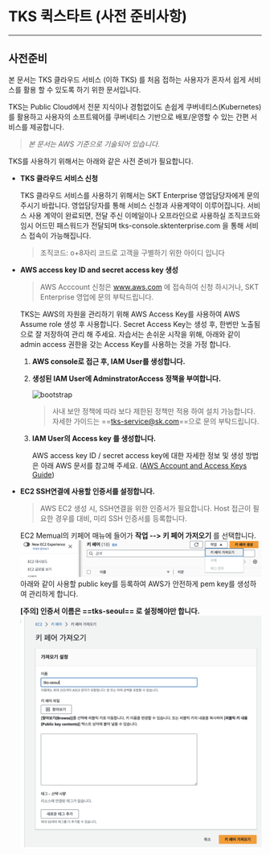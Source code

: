 # TKS 퀵스타트 (사전 준비사항)
---
## **사전준비** 
본 문서는 TKS 클라우드 서비스 (이하 TKS) 를 처음 접하는 사용자가 혼자서 쉽게 서비스를 활용 할 수 있도록 하기 위한 문서입니다. 

TKS는 Public Cloud에서 전문 지식이나 경험없이도 손쉽게 쿠버네티스(Kubernetes)를 활용하고 사용자의 소프트웨어를 쿠버네티스 기반으로 배포/운영할 수 있는 간편 서비스를 제공합니다.
> *본 문서는 AWS 기준으로 기술되어 있습니다.*

TKS를 사용하기 위해서는 아래와 같은 사전 준비가 필요합니다.

- **TKS 클라우드 서비스 신청**

     TKS 클라우드 서비스를 사용하기 위해서는 SKT Enterprise 영업담당자에게 문의 주시기 바랍니다. 영업담당자를 통해 서비스 신청과 사용계약이 이루어집니다.
     서비스 사용 계약이 완료되면, 전달 주신 이메일이나 오프라인으로 사용하실 조직코드와 임시 어드민 패스워드가 전달되며 tks-console.sktenterprise.com 을 통해 서비스 접속이 가능해집니다.
     > 조직코드: o+8자리 코드로 고객을 구별하기 위한 아이디 입니다
      
   
- **AWS access key ID and secret access key 생성**
  > AWS Acccount 신청은 www.aws.com 에 접속하여 신청 하시거나, SKT Enterprise 영업에 문의 부탁드립니다.

    TKS는 AWS의 자원을 관리하기 위해 AWS Access Key를 사용하여 AWS Assume role 생성 후 사용합니다.
    Secret Access Key는 생성 후, 한번만 노출됨으로 잘 저장하여 관리 해 주세요.
    자습서는 손쉬운 시작을 위해, 아래와 같이 admin access 권한을 갖는 Access Key를 사용하는 것을 가정 합니다. 
       
    1. **AWS console로 접근 후, IAM User를 생성합니다.**

    2. **생성된 IAM User에 AdminstratorAccess 정책을 부여합니다.**

        ![bootstrap](../assets/images/aws-policy-admin.png)
        > 사내 보안 정책에 따라 보다 제한된 정책만 적용 하여 설치 가능합니다. 자세한 가이드는 ==tks-service@sk.com==으로 문의 부탁드립니다.
    
    3. **IAM User의 Access key 를 생성합니다.**

       AWS access key ID / secret access key에 대한 자세한 정보 및 생성 방법은 아래 AWS 문서를 참고해 주세요. ([AWS Account and Access Keys Guide](https://docs.aws.amazon.com/powershell/latest/userguide/pstools-appendix-sign-up.html))


- **EC2 SSH연결에 사용할 인증서를 설정합니다.**

    > AWS EC2 생성 시, SSH연결을 위한 인증서가 필요합니다. Host 접근이 필요한 경우를 대비, 미리 SSH 인증서를 등록합니다.   

    
    EC2 Memual의 키페어 매뉴에 들어가 **작업 --> 키 페어 가저오기** 를 선택합니다.
    ![bootstrap](../assets/images/aws-keypair-menu.png)
    아래와 같이 사용할 public key를 등록하여 AWS가 안전하게 pem key를 생성하여 관리하게 합니다.

    **[주의] 인증서 이름은 ==tks-seoul== 로 설정해야만 합니다.**
    ![bootstrap](../assets/images/aws-keypair-import.png)
